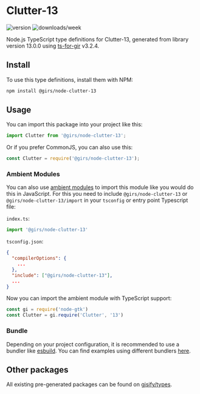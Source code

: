 
# Clutter-13

![version](https://img.shields.io/npm/v/@girs/node-clutter-13)
![downloads/week](https://img.shields.io/npm/dw/@girs/node-clutter-13)


Node.js TypeScript type definitions for Clutter-13, generated from library version 13.0.0 using [ts-for-gir](https://github.com/gjsify/ts-for-gir) v3.2.4.


## Install

To use this type definitions, install them with NPM:
```bash
npm install @girs/node-clutter-13
```

## Usage

You can import this package into your project like this:
```ts
import Clutter from '@girs/node-clutter-13';
```

Or if you prefer CommonJS, you can also use this:
```ts
const Clutter = require('@girs/node-clutter-13');
```

### Ambient Modules

You can also use [ambient modules](https://github.com/gjsify/ts-for-gir/tree/main/packages/cli#ambient-modules) to import this module like you would do this in JavaScript.
For this you need to include `@girs/node-clutter-13` or `@girs/node-clutter-13/import` in your `tsconfig` or entry point Typescript file:

`index.ts`:
```ts
import '@girs/node-clutter-13'
```

`tsconfig.json`:
```json
{
  "compilerOptions": {
    ...
  },
  "include": ["@girs/node-clutter-13"],
  ...
}
```

Now you can import the ambient module with TypeScript support: 

```ts
const gi = require('node-gtk')
const Clutter = gi.require('Clutter', '13')
```


### Bundle

Depending on your project configuration, it is recommended to use a bundler like [esbuild](https://esbuild.github.io/). You can find examples using different bundlers [here](https://github.com/gjsify/ts-for-gir/tree/main/examples).

## Other packages

All existing pre-generated packages can be found on [gjsify/types](https://github.com/gjsify/types).

